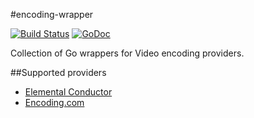#encoding-wrapper

[![Build Status](https://travis-ci.org/NYTimes/encoding-wrapper.svg?branch=master)](https://travis-ci.org/NYTimes/encoding-wrapper)
[![GoDoc](https://img.shields.io/badge/api-Godoc-blue.svg?style=flat-square)](https://godoc.org/github.com/NYTimes/encoding-wrapper)

Collection of Go wrappers for Video encoding providers.

##Supported providers

- [Elemental Conductor](https://www.elementaltechnologies.com/products/elemental-conductor)
- [Encoding.com](http://api.encoding.com)
